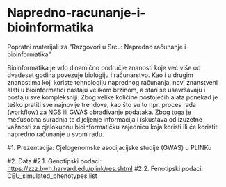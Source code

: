 # Napredno-racunanje-i-bioinformatika
Popratni materijali za "Razgovori u Srcu: Napredno računanje i bioinformatika"

Bioinformatika je vrlo dinamično područje znanosti koje već više od dvadeset godina povezuje biologiju i računarstvo. Kao i u drugim znanostima koji koriste tehnologiju naprednog računanja, novi znanstveni alati u bioinformatici nastaju velikom brzinom, a stari se usavršavaju i postaju sve kompleksniji. Zbog velike količine postojećih alata ponekad je teško pratiti sve najnovije trendove, kao što su to npr. proces rada (workflow) za NGS ili GWAS obrađivanje podataka. Zbog toga je međusobna suradnja te dijeljenje informacija i iskustava od izuzetne važnosti za cjelokupnu bioinformatičku zajednicu koja koristi ili će koristiti napredno računanje u svom radu.

#1. Prezentacija:
Cjelogenomske asocijacijske studije (GWAS) u PLINKu

#2. Data
#2.1. Genotipski podaci:
https://zzz.bwh.harvard.edu/plink/res.shtml
#2.2. Fenotipski podaci:
CEU_simulated_phenotypes.list
